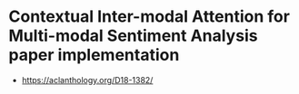 # Contextual Inter-modal Attention for Multi-modal Sentiment Analysis paper implementation
- https://aclanthology.org/D18-1382/
